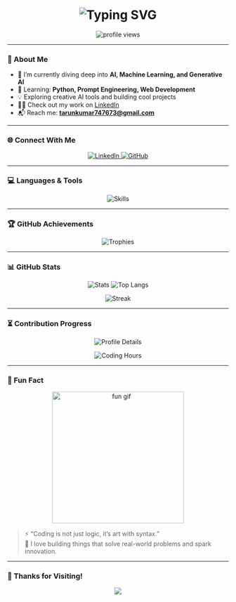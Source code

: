 <!-- HEADER -->
<h1 align="center">
  <img src="https://readme-typing-svg.demolab.com?font=Fira+Code&weight=500&size=28&pause=1000&center=true&width=435&lines=Hey!+I'm+Tarun+Kumar+%F0%9F%91%8B;Computer+Science+Engineer+from+India;AI+%7C+ML+%7C+Web+Dev+Enthusiast" alt="Typing SVG" />
</h1>

<p align="center">
  <img src="https://komarev.com/ghpvc/?username=tarun8295747673&label=Profile%20views&color=0e75b6&style=flat" alt="profile views" />
</p>

---

### 💫 About Me

- 🔭 I’m currently diving deep into **AI, Machine Learning, and Generative AI**
- 🌱 Learning: **Python, Prompt Engineering, Web Development**
- 💡 Exploring creative AI tools and building cool projects
- 👨‍💻 Check out my work on [LinkedIn](https://www.linkedin.com/in/tarun-kumar-fresher)
- 📬 Reach me: **tarunkumar747673@gmail.com**

---

### 🌐 Connect With Me

<p align="center">
  <a href="https://linkedin.com/in/tarun-kumar-fresher" target="_blank">
    <img src="https://img.shields.io/badge/Tarun%20Kumar-0077B5?style=for-the-badge&logo=linkedin&logoColor=white" alt="LinkedIn"/>
  </a>
  <a href="https://github.com/tarun8295747673" target="_blank">
    <img src="https://img.shields.io/badge/GitHub-100000?style=for-the-badge&logo=github&logoColor=white" alt="GitHub"/>
  </a>
</p>

---

### 💻 Languages & Tools

<p align="center">
  <img src="https://skillicons.dev/icons?i=python,cpp,c,html,css,js,react,mongodb,mysql,pandas,postman,figma" alt="Skills" />
</p>

---

### 🏆 GitHub Achievements

<p align="center">
  <img src="https://github-profile-trophy.vercel.app/?username=tarun8295747673&theme=gruvbox&margin-w=10&margin-h=10" alt="Trophies" />
</p>

---

### 📊 GitHub Stats

<p align="center">
  <img src="https://github-readme-stats.vercel.app/api?username=tarun8295747673&show_icons=true&theme=radical" alt="Stats" />
  <img src="https://github-readme-stats.vercel.app/api/top-langs/?username=tarun8295747673&layout=compact&theme=radical" alt="Top Langs" />
</p>

<p align="center">
  <img src="https://github-readme-streak-stats.herokuapp.com?user=tarun8295747673&theme=radical&date_format=M%20j%5B%2C%20Y%5D" alt="Streak" />
</p>

---

### ⏳ Contribution Progress

<p align="center">
  <img src="https://github-profile-summary-cards.vercel.app/api/cards/profile-details?username=tarun8295747673&theme=github_dark" alt="Profile Details" />
</p>

<p align="center">
  <img src="https://github-profile-summary-cards.vercel.app/api/cards/productive-time?username=tarun8295747673&theme=github_dark&utcOffset=+5.5" alt="Coding Hours" />
</p>

---

### 🌟 Fun Fact

<p align="center">
  <img src="https://media.giphy.com/media/3o7aD2saalBwwftBIY/giphy.gif" width="300" alt="fun gif" />
</p>

> ⚡ “Coding is not just logic, it’s art with syntax.”  
> 🎯 I love building things that solve real-world problems and spark innovation.

---

### 🚀 Thanks for Visiting!

<p align="center">
  <img src="https://readme-typing-svg.herokuapp.com?font=Roboto&size=22&pause=1000&color=F7A60F&center=true&vCenter=true&width=380&lines=Thanks+for+visiting+my+profile!+;Keep+Learning+and+Building+🚀" />
</p>
